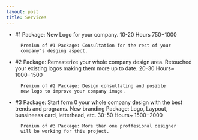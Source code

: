 ```yaml
---
layout: post
title: Services
---
```

* #1 Package: New Logo for your company. 10-20 Hours 750$-1000$

        Premiun of #1 Package: Consultation for the rest of your 
        company's desging aspect.

* #2 Package: Remasterize your whole company design area. Retouched your existing logos making them more up to date. 20-30 Hours~ 1000$-1500$

        Premiun of #2 Package: Design consultating and posible 
        new logo to improve your company image.

* #3 Package: Start form 0 your whole company design with the best trends and programs. New branding Package: Logo, Laypout, bussineess card, letterhead, etc. 30-50 Hours~ 1500$-2000$

        Premiun of #3 Package: More than one proffesional designer 
        will be working for this project.
